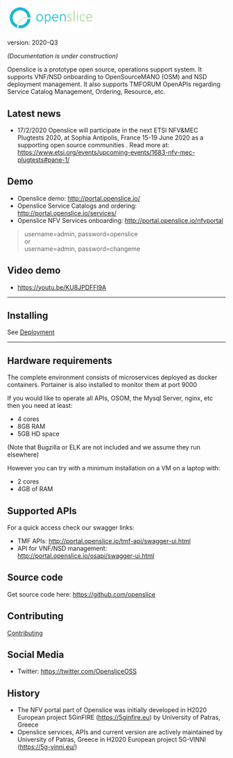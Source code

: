 <img src="images/openslice_logo.png" alt="drawing" width="200"/>

version: 2020-Q3

*(Documentation is under construction)*

Openslice is a prototype open source, operations support system. It supports VNF/NSD onboarding to OpenSourceMANO (OSM) and NSD deployment management. It also supports TMFORUM OpenAPIs regarding Service Catalog Management, Ordering, Resource, etc.


## Latest news

* 17/2/2020 Openslice will participate in the next ETSI NFV&MEC Plugtests 2020, at Sophia Antipolis, France  15-19 June 2020 as a supporting open source communities . Read more at: <https://www.etsi.org/events/upcoming-events/1683-nfv-mec-plugtests#pane-1/> 

## Demo

* Openslice demo: <http://portal.openslice.io/>
* Openslice Service Catalogs and ordering: <http://portal.openslice.io/services/>
* Openslice NFV Services onboarding: <http://portal.openslice.io/nfvportal>
> username=admin, password=openslice <br> or <br>username=admin, password=changeme


## Video demo

* <https://youtu.be/KU8JPDFFl9A>

---

## Installing

See [Deployment](./deployment.md)

---

## Hardware requirements

The complete environment consists of  microservices deployed as docker containers. Portainer is also installed to monitor them at port 9000

If you would like to operate all APIs, OSOM, the Mysql Server, nginx, etc then you need at least:

- 4 cores
- 8GB RAM
- 5GB HD space

(Note that Bugzilla or ELK are not included and we assume they run elsewhere)

However you can try with a minimum installation on a VM on a laptop with:

- 2 cores
- 4GB of RAM  

 

## Supported APIs

For a quick access check our swagger links:

* TMF APIs: <http://portal.openslice.io/tmf-api/swagger-ui.html>
* API for VNF/NSD management: <http://portal.openslice.io/osapi/swagger-ui.html>

## Source code

Get source code here: <https://github.com/openslice>

## Contributing

[Contributing](./contributing/developing.md)

## Social Media

* Twitter: <https://twitter.com/OpensliceOSS>

## History

* The NFV portal part of Openslice was initially developed in H2020 European project 5GinFIRE (https://5ginfire.eu)  by University of Patras, Greece
* Openslice services, APIs and current version are actively maintained by University of Patras, Greece in H2020 European project 5G-VINNI (https://5g-vinni.eu/)




